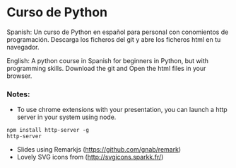# Curso de Python 

Spanish:
Un curso de Python en español para personal con conomientos de programación.
Descarga los ficheros del git y abre los ficheros html en tu navegador.

English:
A python course in Spanish for beginners in Python, but with programming skills.
Download the git and Open the html files in your browser.


### Notes:
- To use chrome extensions with your presentation, you can launch a http server in your system using node. 
````
npm install http-server -g
http-server
````
- Slides using Remarkjs (https://github.com/gnab/remark)
- Lovely SVG icons from (http://svgicons.sparkk.fr/)
